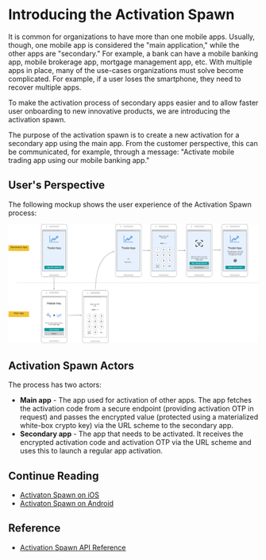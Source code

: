 # Introducing the Activation Spawn
<!-- AUTHOR joshis_tweets 2021-09-17T00:00:00Z -->
<!-- SIDEBAR _Sidebar.md sticky -->
<!-- TEMPLATE tutorial -->

It is common for organizations to have more than one mobile apps. Usually, though, one mobile app is considered the "main application," while the other apps are "secondary." For example, a bank can have a mobile banking app, mobile brokerage app, mortgage management app, etc. With multiple apps in place, many of the use-cases organizations must solve become complicated. For example, if a user loses the smartphone, they need to recover multiple apps.

To make the activation process of secondary apps easier and to allow faster user onboarding to new innovative products, we are introducing the activation spawn.

The purpose of the activation spawn is to create a new activation for a secondary app using the main app. From the customer perspective, this can be communicated, for example, through a message: "Activate mobile trading app using our mobile banking app."

## User's Perspective

The following mockup shows the user experience of the Activation Spawn process:

![ Activation Spawn Screen Flow ](./activation-spawn.png)

## Activation Spawn Actors

The process has two actors:

- **Main app** - The app used for activation of other apps. The app fetches the activation code from a secure endpoint (providing activation OTP in request) and passes the encrypted value (protected using a materialized white-box crypto key) via the URL scheme to the secondary app.
- **Secondary app** - The app that needs to be activated. It receives the encrypted activation code and activation OTP via the URL scheme and uses this to launch a regular app activation.

## Continue Reading

- [Activaton Spawn on iOS](Activation-Spawn-on-iOS.md#)
- [Activaton Spawn on Android](Activation-Spawn-on-Android.md#)

## Reference

- [Activation Spawn API Reference](Activation-Spawn-API-Reference.md)
